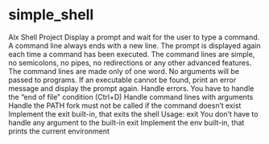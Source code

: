 # simple_shell
Alx Shell Project Display a prompt and wait for the user to type a command. A command line always ends with a new line.
The prompt is displayed again each time a command has been executed.
The command lines are simple, no semicolons, no pipes, no redirections or any other advanced features.
The command lines are made only of one word. No arguments will be passed to programs.
If an executable cannot be found, print an error message and display the prompt again.
Handle errors.
You have to handle the “end of file” condition (Ctrl+D)
Handle command lines with arguments
Handle the PATH
fork must not be called if the command doesn’t exist
Implement the exit built-in, that exits the shell
Usage: exit
You don’t have to handle any argument to the built-in exit
Implement the env built-in, that prints the current environment
